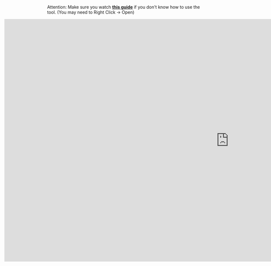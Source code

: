 Attention: Make sure you watch <strong><a href="https://www.youtube.com/watch?v=3UNYrQS1AKY">this guide</a></strong> if you don't know how to use the tool. (You may need to Right Click -> Open)

<span style="margin-left: -10em !important;"><iframe width="1465" height="795" frameborder="0" scrolling="no" src="https://onedrive.live.com/embed?cid=DE2D46B1D24EC718&resid=DE2D46B1D24EC718%21401&authkey=AC6afIiMLgnQgwA&em=2&wdAllowInteractivity=False&AllowTyping=True&ActiveCell='Step1-Current'!F1&wdHideGridlines=True&wdHideHeaders=True&wdDownloadButton=True"></iframe></span>
